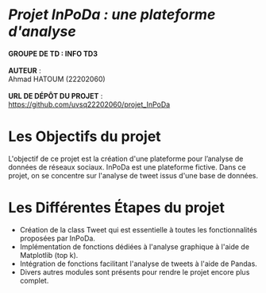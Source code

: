 # *Projet InPoDa : une plateforme d'analyse*


**GROUPE DE TD : INFO TD3**
\
\
**AUTEUR** : \
Ahmad HATOUM (22202060) 
\
\
**URL DE DÉPÔT DU PROJET** : https://github.com/uvsq22202060/projet_InPoDa

# Les Objectifs du projet

L'objectif de ce projet est la création d'une plateforme pour l’analyse de données de réseaux sociaux. InPoDa est une plateforme fictive. Dans ce projet, on se concentre sur l'analyse de tweet issus d'une base de données.

# Les Différentes Étapes du projet

- Création de la class Tweet qui est essentielle à toutes les fonctionnalités proposées par InPoDa.
- Implémentation de fonctions dédiées à l'analyse graphique à l'aide de Matplotlib (top k).
- Intégration de fonctions facilitant l'analyse de tweets à l'aide de Pandas. 
- Divers autres modules sont présents pour rendre le projet encore plus complet.


